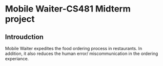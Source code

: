 # Mobile Waiter-CS481 Midterm project

## Introudction
Mobile Waiter expedites the food ordering process in restaurants. In addition, it also reduces the human error/ miscommunication in the ordering experiance.

